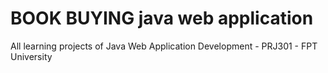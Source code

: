 # BOOK BUYING java web application
All learning projects of Java Web Application Development - PRJ301 - FPT University
